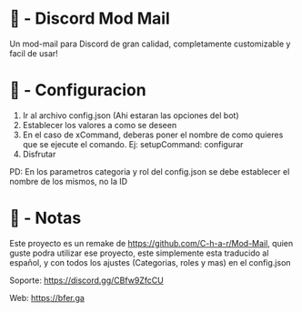 # 📨 - Discord Mod Mail
Un mod-mail para Discord de gran calidad, completamente customizable y facil de usar!

# 🔨 - Configuracion

1. Ir al archivo config.json (Ahi estaran las opciones del bot)
2. Establecer los valores a como se deseen
3. En el caso de xCommand, deberas poner el nombre de como quieres que se ejecute el comando. Ej: setupCommand: configurar
4. Disfrutar

PD: En los parametros categoria y rol del config.json se debe establecer el nombre de los mismos, no la ID

# 📜 - Notas

Este proyecto es un remake de https://github.com/C-h-a-r/Mod-Mail, quien guste podra utilizar ese proyecto, este simplemente esta traducido al español, y con todos los ajustes (Categorias, roles y mas) en el config.json

Soporte: https://discord.gg/CBfw9ZfcCU

Web: https://bfer.ga
